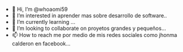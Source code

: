 - 👋 Hi, I’m @whoaomi59
- 👀 I’m interested in aprender mas sobre desarrollo de software..
- 🌱 I’m currently learning ...
- 💞️ I’m looking to collaborate on  proyetos grandes y pequeños...
- 📫 How to reach me  por medio de mis redes sociales como jhonma calderon en facebook...

<!---
whoaomi59/whoaomi59 is a ✨ special ✨ repository because its `README.md` (this file) appears on your GitHub profile.
You can click the Preview link to take a look at your changes.
--->
